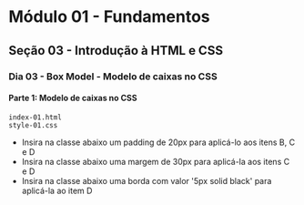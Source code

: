 # Módulo 01 - Fundamentos
## Seção 03 - Introdução à HTML e CSS
### Dia 03 - Box Model - Modelo de caixas no CSS

#### Parte 1: Modelo de caixas no CSS

    index-01.html
    style-01.css

- Insira na classe abaixo um padding de 20px para aplicá-lo aos itens B, C e D
- Insira na classe abaixo uma margem de 30px para aplicá-la aos itens C e D
- Insira na classe abaixo uma borda com valor '5px solid black' para aplicá-la ao item D